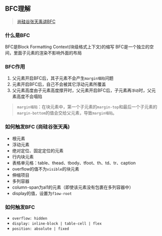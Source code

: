 ## BFC理解
> [尚硅谷张天禹讲BFC](https://www.bilibili.com/video/BV1p84y1P7Z5?p=199&vd_source=2dd02d64c29ab7eefcc5106eb9b51955)
### 什么是BFC
BFC是Block Formatting Context(块级格式上下文)的缩写
BFC是一个独立的空间，里面子元素的渲染不影响外面的布局

### BFC作用
1. 父元素开启BFC后，其子元素不会产生`margin塌陷`问题
2. 元素开启BFC后，自己不会被其它浮动元素所覆盖
3. 父元素高度由子元素高度撑开时，父元素开启BFC后，子元素再`浮动`时，父元素高度不会塌陷

> `margin塌陷`：在块元素中，第一个子元素的`margin-top`和最后一个子元素的`margin-bottom`的值会交给父元素，导致`margin塌陷`。

### 如何触发BFC (尚硅谷张天禹)
- 根元素
- 浮动元素
- 绝对定位、固定定位的元素
- 行内块元素
- 表格单元格：table、thead、tbody、tfoot、th、td、tr、caption 
- overflow的值不为`visible`的块元素
- 伸缩项目
- 多列容器
- column-span为al1的元素（即使该元素没有包裹在多列容器中）
- display的值，设置为`f1ow-root`

### 如何触发BFC
- `overflow: hidden`
- `display: inline-block | table-cell | flex`
- `position: absolute | fixed`